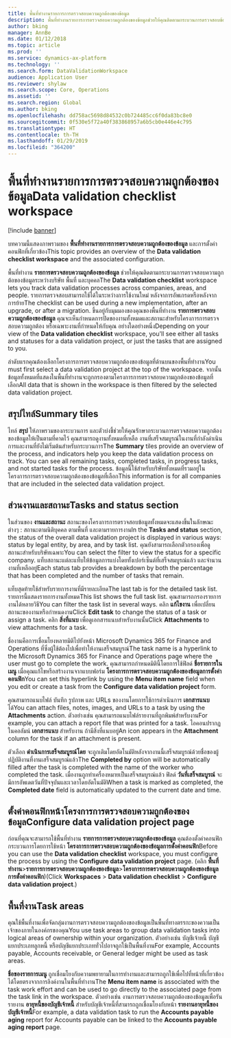 ```yaml
---
title: พื้นที่ทำงานรายการการตรวจสอบความถูกต้องของข้อมูล
description: พื้นที่ทำงานรายการการตรวจสอบความถูกต้องของข้อมูลช่วยให้คุณติดตามกระบวนการตรวจสอบข้อมูลระหว่างบริษัท พื้นที่ และบุคคล รายการตรวจสอบสามารถใช้ได้ในระหว่างการใช้งานใหม่ หลังจาการอัพเกรดหรือหลังจากการย้าย
author: bking
manager: AnnBe
ms.date: 01/12/2018
ms.topic: article
ms.prod: ''
ms.service: dynamics-ax-platform
ms.technology: ''
ms.search.form: DataValidationWorkspace
audience: Application User
ms.reviewer: shylaw
ms.search.scope: Core, Operations
ms.assetid: ''
ms.search.region: Global
ms.author: bking
ms.openlocfilehash: dd758ac5698d84532c0b724485cc6f0da83bc8e0
ms.sourcegitcommit: 0f530e5f72a40f383868957a6b5cb0e446e4c795
ms.translationtype: HT
ms.contentlocale: th-TH
ms.lasthandoff: 01/29/2019
ms.locfileid: "364200"
---
```

# <a name="data-validation-checklist-workspace"></a><span data-ttu-id="7392b-104">พื้นที่ทำงานรายการการตรวจสอบความถูกต้องของข้อมูล</span><span class="sxs-lookup"><span data-stu-id="7392b-104">Data validation checklist workspace</span></span>

[!include [banner](../includes/banner.md)]

<span data-ttu-id="7392b-105">บทความนี้แสดงภาพรวมของ **พื้นที่ทำงานรายการการตรวจสอบความถูกต้องของข้อมูล** และการตั้งค่าคอนฟิกที่เกี่ยวข้อง</span><span class="sxs-lookup"><span data-stu-id="7392b-105">This topic provides an overview of the **Data validation checklist workspace** and the associated configuration.</span></span>

<span data-ttu-id="7392b-106">พื้นที่ทำงาน **รายการตรวจสอบความถูกต้องของข้อมูล** ช่วยให้คุณติดตามกระบวนการตรวจสอบความถูกต้อของข้อมูลระหว่างบริษัท พื้นที่ และบุคคล</span><span class="sxs-lookup"><span data-stu-id="7392b-106">The **Data validation checklist** workspace lets you track data validation processes across companies, areas, and people.</span></span> <span data-ttu-id="7392b-107">รายการตรวจสอบสามารถใช้ได้ในระหว่างการใช้งานใหม่ หลังจาการอัพเกรดหรือหลังจากการย้าย</span><span class="sxs-lookup"><span data-stu-id="7392b-107">The checklist can be used during a new implementation, after an upgrade, or after a migration.</span></span> <span data-ttu-id="7392b-108">ขึ้นอยู่กับมุมมองของคุณของพื้นที่ทำงาน **รายการตรวจสอบความถูกต้องของข้อมูล** คุณจะเห็นกำหนดการปิดของงานทั้งหมดและสถานะสำหรับโครงการการตรวจสอบความถูกต้อง หรือเฉพาะงานที่กำหนดให้กับคุณ อย่างใดอย่างหนึ่ง</span><span class="sxs-lookup"><span data-stu-id="7392b-108">Depending on your view of the **Data validation checklist** workspace, you'll see either all tasks and statuses for a data validation project, or just the tasks that are assigned to you.</span></span>

<span data-ttu-id="7392b-109">ลำดับแรกคุณต้องเลือกโครงการการตรวจสอบความถูกต้องของข้อมูลที่ด้านบนของพื้นที่ทำงาน</span><span class="sxs-lookup"><span data-stu-id="7392b-109">You must first select a data validation project at the top of the workspace.</span></span> <span data-ttu-id="7392b-110">จากนั้นข้อมูลทั้งหมดที่แสดงในพื้นที่ทำงานจะถูกกรองตามโครงการการตรวจสอบความถูกต้องของข้อมูลที่เลือก</span><span class="sxs-lookup"><span data-stu-id="7392b-110">All data that is shown in the workspace is then filtered by the selected data validation project.</span></span>

## <a name="summary-tiles"></a><span data-ttu-id="7392b-111">สรุปไทล์</span><span class="sxs-lookup"><span data-stu-id="7392b-111">Summary tiles</span></span>

<span data-ttu-id="7392b-112">ไทล์ **สรุป** ให้ภาพรวมของกระบวนการ และตัวบ่งชี้ช่วยให้คุณรักษากระบวนการตรวจสอบความถูกต้องของข้อมูลให้เป็นตามที่คาดไว้ คุณสามารถดูงานทั้งหมดที่เหลือ งานที่เสร็จสมบูรณ์ในงานที่กำลังดำเนินการและงานที่ยังไม่เริ่มต้นสำหรับกระบวนการ</span><span class="sxs-lookup"><span data-stu-id="7392b-112">The **Summary** tiles provide an overview of the process, and indicators help you keep the data validation process on track. You can see all remaining tasks, completed tasks, in progress tasks, and not started tasks for the process.</span></span> <span data-ttu-id="7392b-113">ข้อมูลนี้ใช้สำหรับบริษัททั้งหมดที่รวมอยู่ในโครงการการตรวจสอบความถูกต้องของข้อมูลที่เลือก</span><span class="sxs-lookup"><span data-stu-id="7392b-113">This information is for all companies that are included in the selected data validation project.</span></span>

## <a name="tasks-and-status-section"></a><span data-ttu-id="7392b-114">ส่วนงานและสถานะ</span><span class="sxs-lookup"><span data-stu-id="7392b-114">Tasks and status section</span></span>

<span data-ttu-id="7392b-115">ในส่วนของ **งานและสถานะ** สถานะของโครงการการตรวจสอบข้อมูลทั้งหมดจะแสดงขึ้นในลักษณะต่างๆ : สถานะตามนิติบุคคล ตามพื้นที่ และตามรายการงาน</span><span class="sxs-lookup"><span data-stu-id="7392b-115">In the **Tasks and status** section, the status of the overall data validation project is displayed in various ways: status by legal entity, by area, and by task list.</span></span> <span data-ttu-id="7392b-116">คุณยังสามารถเลือกตัวกรองเพื่อดูสถานะสำหรับบริษัทเฉพาะ</span><span class="sxs-lookup"><span data-stu-id="7392b-116">You can select the filter to view the status for a specific company.</span></span> <span data-ttu-id="7392b-117">แท็บสถานะแต่ละแท็บให้ข้อมูลการแบ่งโดยทั้งเปอร์เซ็นต์ที่เสร็จสมบูรณ์แล้ว และจำนวนงานที่เหลืออยู่</span><span class="sxs-lookup"><span data-stu-id="7392b-117">Each status tab provides a breakdown by both the percentage that has been completed and the number of tasks that remain.</span></span>

<span data-ttu-id="7392b-118">แท็บสุดท้ายใช้สำหรับรายการงานที่มีรายละเอียด</span><span class="sxs-lookup"><span data-stu-id="7392b-118">The last tab is for the detailed task list.</span></span> <span data-ttu-id="7392b-119">รายการนี้แสดงรายการงานทั้งหมด</span><span class="sxs-lookup"><span data-stu-id="7392b-119">This list shows the full task list.</span></span>
<span data-ttu-id="7392b-120">คุณสามารถกรองรายการงานได้หลายวิธี</span><span class="sxs-lookup"><span data-stu-id="7392b-120">You can filter the task list in several ways.</span></span> <span data-ttu-id="7392b-121">คลิก **แก้ไขงาน** เพื่อเปลี่ยนสถานะของงานหรือกำหนดงาน</span><span class="sxs-lookup"><span data-stu-id="7392b-121">Click **Edit task** to change the status of a task or assign a task.</span></span> <span data-ttu-id="7392b-122">คลิก **สิ่งที่แนบ** เพื่อดูเอกสารแนบสำหรับงานนั้น</span><span class="sxs-lookup"><span data-stu-id="7392b-122">Click **Attachments** to view attachments for a task.</span></span>

<span data-ttu-id="7392b-123">ชื่องานคือการเชื่อมโยงหลายมิติไปยังหน้า Microsoft Dynamics 365 for Finance and Operations ที่ซึ่งผู้ใช้ต้องไปเพื่อทำให้งานเสร็จสมบูรณ์</span><span class="sxs-lookup"><span data-stu-id="7392b-123">The task name is a hyperlink to the Microsoft Dynamics 365 for Finance and Operations page where the user must go to complete the work.</span></span> <span data-ttu-id="7392b-124">คุณสามารถกำหนดมิตินี้โดยการใช้ฟิลด์ **ชื่อรายการในเมนู** เมื่อคุณแก้ไขหรือสร้างงานจากแบบฟอร์ม **โครงการการตรวจสอบความถูกต้องของข้อมูลการตั้งค่าคอนฟิก**</span><span class="sxs-lookup"><span data-stu-id="7392b-124">You can set this hyperlink by using the **Menu item name** field when you edit or create a task from the **Configure data validation project** form.</span></span>

<span data-ttu-id="7392b-125">คุณสามารถแนบไฟล์ บันทึก รูปภาพ และ URLs ของงานโดยการใช้การดำเนินการ **เอกสารแนบ** ได้</span><span class="sxs-lookup"><span data-stu-id="7392b-125">You can attach files, notes, images, and URLs to a task by using the **Attachments** action.</span></span> <span data-ttu-id="7392b-126">ตัวอย่างเช่น คุณสามารถแนบไฟล์รายงานที่ถูกพิมพ์สำหรับงาน</span><span class="sxs-lookup"><span data-stu-id="7392b-126">For example, you can attach a report file that was printed for a task.</span></span> <span data-ttu-id="7392b-127">ไอคอนปรากฏในคอลัมน์ **เอกสารแนบ** สำหรับงาน ถ้ามีสิ่งที่แนบอยู่</span><span class="sxs-lookup"><span data-stu-id="7392b-127">An icon appears in the **Attachment** column for the task if an attachment is present.</span></span>

<span data-ttu-id="7392b-128">ตัวเลือก **ดำเนินการเสร็จสมบูรณ์โดย** จะถูกเติมโดยอัตโนมัติหลังจากงานนี้เสร็จสมบูรณ์ด้วยชื่อของผู้ปฏิบัติงานที่งานเสร็จสมบูรณ์แล้ว</span><span class="sxs-lookup"><span data-stu-id="7392b-128">The **Completed by** option will be automatically filled after the task is completed with the name of the worker who completed the task.</span></span> <span data-ttu-id="7392b-129">เมื่องานถูกทำเครื่องหมายเป็นเสร็จสมบูรณ์แล้ว ฟิลด์ **วันที่เสร็จสมบูรณ์** จะมีการอัพเดตวันที่ปัจจุบันและเวลาโดยอัตโนมัติ</span><span class="sxs-lookup"><span data-stu-id="7392b-129">When a task is marked as completed, the **Completed date** field is automatically updated to the current date and time.</span></span>

## <a name="configure-data-validation-project-page"></a><span data-ttu-id="7392b-130">ตั้งค่าคอนฟิกหน้าโครงการการตรวจสอบความถูกต้องของข้อมูล</span><span class="sxs-lookup"><span data-stu-id="7392b-130">Configure data validation project page</span></span>

<span data-ttu-id="7392b-131">ก่อนที่คุณจะสามารถใช้พื้นที่ทำงาน **รายการการตรวจสอบความถูกต้องของข้อมูล** คุณต้องตั้งค่าคอนฟิกกระบวนการโดยการใช้หน้า **โครงการการตรวจสอบความถูกต้องของข้อมูลการตั้งค่าคอนฟิก**</span><span class="sxs-lookup"><span data-stu-id="7392b-131">Before you can use the **Data validation checklist** workspace, you must configure the process by using the **Configure data validation project** page.</span></span> <span data-ttu-id="7392b-132">(คลิก **พื้นที่ทำงาน**\>**รายการการตรวจสอบความถูกต้องของข้อมูล**\>**โครงการการตรวจสอบความถูกต้องของข้อมูลการตั้งค่าคอนฟิก**)</span><span class="sxs-lookup"><span data-stu-id="7392b-132">(Click **Workspaces** \> **Data validation checklist** \> **Configure data validation project**.)</span></span>

## <a name="task-areas"></a><span data-ttu-id="7392b-133">พื้นที่งาน</span><span class="sxs-lookup"><span data-stu-id="7392b-133">Task areas</span></span>

<span data-ttu-id="7392b-134">คุณใช้พื้นที่งานเพื่อจัดกลุ่มงานการตรวจสอบความถูกต้องของข้อมูลเป็นพื้นที่ทางตรรกะของความเป็นเจ้าของภายในองค์กรของคุณ</span><span class="sxs-lookup"><span data-stu-id="7392b-134">You use task areas to group data validation tasks into logical areas of ownership within your organization.</span></span> <span data-ttu-id="7392b-135">ตัวอย่างเช่น บัญชีเจ้าหนี้ บัญชีแยกประเภทลูกหนี้ หรือบัญชีแยกประเภททั่วไปอาจถูกใช้เป็นพื้นที่งาน</span><span class="sxs-lookup"><span data-stu-id="7392b-135">For example, Accounts payable, Accounts receivable, or General ledger might be used as task areas.</span></span>

<span data-ttu-id="7392b-136">**ชื่อของรายการเมนู** ถูกเชื่อมโยงกับความพยายามในการทำงานและสามารถถูกใช้เพื่อไปที่หน้าที่เกี่ยวข้องได้โดยตรงจากการลิงค์งานในพื้นที่ทำงาน</span><span class="sxs-lookup"><span data-stu-id="7392b-136">The **Menu item name** is associated with the task work effort and can be used to go directly to the associated page from the task link in the workspace.</span></span> <span data-ttu-id="7392b-137">ตัวอย่างเช่น งานการตรวจสอบความถูกต้องของข้อมูลเพื่อรันรายงาน **อายุหนี้ของบัญชีเจ้าหนี้** สำหรับบัญชีเจ้าหนี้ที่สามารถถูกเชื่อมโยงกับหน้า **รายงานอายุหนี้ของบัญชีเจ้าหนี้**</span><span class="sxs-lookup"><span data-stu-id="7392b-137">For example, a data validation task to run the **Accounts payable aging** report for Accounts payable can be linked to the **Accounts payable aging report** page.</span></span>
